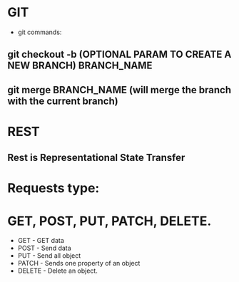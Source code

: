 # GIT
* git commands:
## git checkout -b (OPTIONAL PARAM TO CREATE A NEW BRANCH) BRANCH_NAME
## git merge BRANCH_NAME (will merge the branch with the current branch)

# REST
## Rest is Representational State Transfer

# Requests type:
# GET, POST, PUT, PATCH, DELETE.

- GET - GET data
- POST - Send data
- PUT - Send all object
- PATCH - Sends one property of an object
- DELETE - Delete an object.
